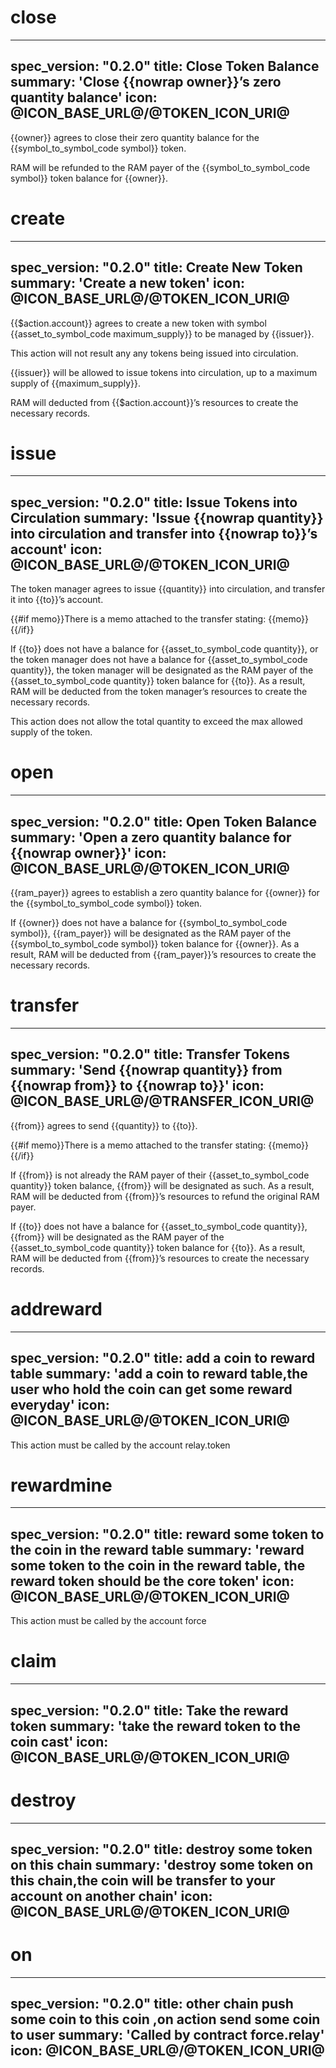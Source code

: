 <h1 class="contract">close</h1>

---
spec_version: "0.2.0"
title: Close Token Balance
summary: 'Close {{nowrap owner}}’s zero quantity balance'
icon: @ICON_BASE_URL@/@TOKEN_ICON_URI@
---

{{owner}} agrees to close their zero quantity balance for the {{symbol_to_symbol_code symbol}} token.

RAM will be refunded to the RAM payer of the {{symbol_to_symbol_code symbol}} token balance for {{owner}}.

<h1 class="contract">create</h1>

---
spec_version: "0.2.0"
title: Create New Token
summary: 'Create a new token'
icon: @ICON_BASE_URL@/@TOKEN_ICON_URI@
---

{{$action.account}} agrees to create a new token with symbol {{asset_to_symbol_code maximum_supply}} to be managed by {{issuer}}.

This action will not result any any tokens being issued into circulation.

{{issuer}} will be allowed to issue tokens into circulation, up to a maximum supply of {{maximum_supply}}.

RAM will deducted from {{$action.account}}’s resources to create the necessary records.

<h1 class="contract">issue</h1>

---
spec_version: "0.2.0"
title: Issue Tokens into Circulation
summary: 'Issue {{nowrap quantity}} into circulation and transfer into {{nowrap to}}’s account'
icon: @ICON_BASE_URL@/@TOKEN_ICON_URI@
---

The token manager agrees to issue {{quantity}} into circulation, and transfer it into {{to}}’s account.

{{#if memo}}There is a memo attached to the transfer stating:
{{memo}}
{{/if}}

If {{to}} does not have a balance for {{asset_to_symbol_code quantity}}, or the token manager does not have a balance for {{asset_to_symbol_code quantity}}, the token manager will be designated as the RAM payer of the {{asset_to_symbol_code quantity}} token balance for {{to}}. As a result, RAM will be deducted from the token manager’s resources to create the necessary records.

This action does not allow the total quantity to exceed the max allowed supply of the token.

<h1 class="contract">open</h1>

---
spec_version: "0.2.0"
title: Open Token Balance
summary: 'Open a zero quantity balance for {{nowrap owner}}'
icon: @ICON_BASE_URL@/@TOKEN_ICON_URI@
---

{{ram_payer}} agrees to establish a zero quantity balance for {{owner}} for the {{symbol_to_symbol_code symbol}} token.

If {{owner}} does not have a balance for {{symbol_to_symbol_code symbol}}, {{ram_payer}} will be designated as the RAM payer of the {{symbol_to_symbol_code symbol}} token balance for {{owner}}. As a result, RAM will be deducted from {{ram_payer}}’s resources to create the necessary records.


<h1 class="contract">transfer</h1>

---
spec_version: "0.2.0"
title: Transfer Tokens
summary: 'Send {{nowrap quantity}} from {{nowrap from}} to {{nowrap to}}'
icon: @ICON_BASE_URL@/@TRANSFER_ICON_URI@
---

{{from}} agrees to send {{quantity}} to {{to}}.

{{#if memo}}There is a memo attached to the transfer stating:
{{memo}}
{{/if}}

If {{from}} is not already the RAM payer of their {{asset_to_symbol_code quantity}} token balance, {{from}} will be designated as such. As a result, RAM will be deducted from {{from}}’s resources to refund the original RAM payer.

If {{to}} does not have a balance for {{asset_to_symbol_code quantity}}, {{from}} will be designated as the RAM payer of the {{asset_to_symbol_code quantity}} token balance for {{to}}. As a result, RAM will be deducted from {{from}}’s resources to create the necessary records.

<h1 class="contract">addreward</h1>

---
spec_version: "0.2.0"
title: add a coin to reward table
summary: 'add a coin to reward table,the user who hold the coin can get some reward everyday'
icon: @ICON_BASE_URL@/@TOKEN_ICON_URI@
---

This action must be called by the account relay.token

<h1 class="contract">rewardmine</h1>

---
spec_version: "0.2.0"
title: reward some token to the coin in the reward table
summary: 'reward some token to the coin in the reward table, the reward token should be the core token'
icon: @ICON_BASE_URL@/@TOKEN_ICON_URI@
---

This action must be called by the account force

<h1 class="contract">claim</h1>

---
spec_version: "0.2.0"
title: Take the reward token 
summary: 'take the reward token to the coin cast'
icon: @ICON_BASE_URL@/@TOKEN_ICON_URI@
---

<h1 class="contract">destroy</h1>

---
spec_version: "0.2.0"
title: destroy some token on this chain
summary: 'destroy some token on this chain,the coin will be transfer to your account on another chain'
icon: @ICON_BASE_URL@/@TOKEN_ICON_URI@
---

<h1 class="contract">on</h1>

---
spec_version: "0.2.0"
title: other chain push some coin to this coin ,on action send some coin to user
summary: 'Called by contract force.relay'
icon: @ICON_BASE_URL@/@TOKEN_ICON_URI@
---

